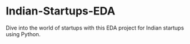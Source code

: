 # Indian-Startups-EDA
Dive into the world of startups with this EDA project for Indian startups using Python.
